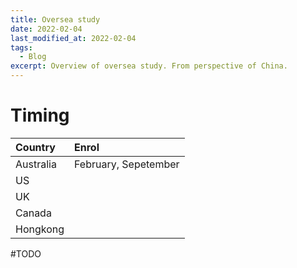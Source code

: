 ```yaml
---
title: Oversea study
date: 2022-02-04
last_modified_at: 2022-02-04
tags:
  - Blog
excerpt: Overview of oversea study. From perspective of China.
---
```


# Timing

| Country |  Enrol|  
|:---| :---| 
|Australia| February, Sepetember | 
|US| | 
|UK| | 
|Canada| | 
|Hongkong| | 

#TODO
